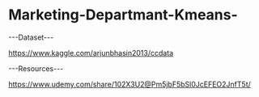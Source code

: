# Marketing-Departmant-Kmeans-

---Dataset---

 https://www.kaggle.com/arjunbhasin2013/ccdata

---Resources---

https://www.udemy.com/share/102X3U2@Pm5jbF5bSl0JcEFEO2JnfT5t/
